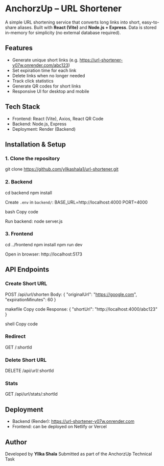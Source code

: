 # AnchorzUp – URL Shortener
A simple URL shortening service that converts long links into short, easy-to-share aliases.
Built with **React (Vite)** and **Node.js + Express**.
Data is stored in-memory for simplicity (no external database required).

## Features
- Generate unique short links (e.g. https://url-shortener-y07w.onrender.com/abc123)
- Set expiration time for each link
- Delete links when no longer needed
- Track click statistics
- Generate QR codes for short links
- Responsive UI for desktop and mobile

## Tech Stack
- Frontend: React (Vite), Axios, React QR Code
- Backend: Node.js, Express
- Deployment: Render (Backend)

## Installation & Setup
### 1. Clone the repository
git clone https://github.com/yllkashala1/url-shortener.git

### 2. Backend
cd backend
npm install

Create `.env` in `backend/`:
BASE_URL=http://localhost:4000
PORT=4000

bash
Copy code

Run backend:
node server.js

### 3. Frontend
cd ../frontend
npm install
npm run dev

Open in browser:
http://localhost:5173

## API Endpoints
### Create Short URL
POST /api/url/shorten
Body:
{
"originalUrl": "https://google.com",
"expirationMinutes": 60
}

makefile
Copy code
Response:
{
"shortUrl": "http://localhost:4000/abc123"
}

shell
Copy code

### Redirect
GET /:shortId

### Delete Short URL
DELETE /api/url/:shortId

### Stats
GET /api/url/stats/:shortId

## Deployment
- Backend (Render): https://url-shortener-y07w.onrender.com
- Frontend: can be deployed on Netlify or Vercel

## Author
Developed by **Yllka Shala**
Submitted as part of the AnchorzUp Technical Task
